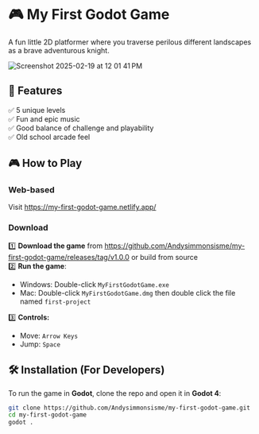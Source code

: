 # 🎮 My First Godot Game

A fun little 2D platformer where you traverse perilous different landscapes as a brave adventurous knight.  

![Screenshot 2025-02-19 at 12 01 41 PM](https://github.com/user-attachments/assets/8fc45be9-afa4-4e12-94c2-a6c464233a72)

## 🚀 Features  
✅ 5 unique levels  
✅ Fun and epic music  
✅ Good balance of challenge and playability  
✅ Old school arcade feel 

## 🎮 How to Play  
### Web-based
Visit https://my-first-godot-game.netlify.app/

### Download
1️⃣ **Download the game** from https://github.com/Andysimmonsisme/my-first-godot-game/releases/tag/v1.0.0 or build from source  
2️⃣ **Run the game**:  
   - Windows: Double-click `MyFirstGodotGame.exe`  
   - Mac: Double-click `MyFirstGodotGame.dmg` then double click the file named `first-project`

3️⃣ **Controls:**  
   - Move: `Arrow Keys`  
   - Jump: `Space`  

## 🛠️ Installation (For Developers)  
To run the game in **Godot**, clone the repo and open it in **Godot 4**:  

```sh
git clone https://github.com/Andysimmonsisme/my-first-godot-game.git
cd my-first-godot-game
godot .
